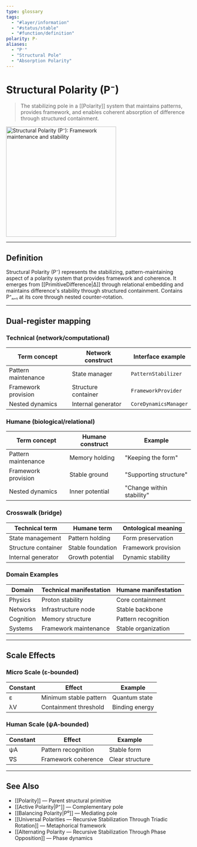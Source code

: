 ```yaml
---
type: glossary
tags:
  - "#layer/information"
  - "#status/stable"
  - "#function/definition"
polarity: P-
aliases:
  - "P⁻"
  - "Structural Pole"
  - "Absorption Polarity"
---
```


# Structural Polarity (P⁻)

> The stabilizing pole in a [[Polarity]] system that maintains patterns, provides framework, and enables coherent absorption of difference through structured containment.

<img src="../../90 - Assets/polarity-.png" alt="Structural Polarity (P⁻): Framework maintenance and stability" width="300"/>

---

## Definition

Structural Polarity (P⁻) represents the stabilizing, pattern-maintaining aspect of a polarity system that provides framework and coherence. It emerges from [[PrimitiveDifference|∆]] through relational embedding and maintains difference's stability through structured containment. Contains P⁺ₙ₊₁ at its core through nested counter-rotation.

---

## Dual-register mapping

### Technical (network/computational)

| Term concept | Network construct | Interface example |
|-------------|------------------|-------------------|
| Pattern maintenance | State manager | `PatternStabilizer` |
| Framework provision | Structure container | `FrameworkProvider` |
| Nested dynamics | Internal generator | `CoreDynamicsManager` |

### Humane (biological/relational)

| Term concept | Humane construct | Example |
|-------------|------------------|----------|
| Pattern maintenance | Memory holding | "Keeping the form" |
| Framework provision | Stable ground | "Supporting structure" |
| Nested dynamics | Inner potential | "Change within stability" |

### Crosswalk (bridge)

| Technical term | Humane term | Ontological meaning |
|---------------|-------------|-------------------|
| State management | Pattern holding | Form preservation |
| Structure container | Stable foundation | Framework provision |
| Internal generator | Growth potential | Dynamic stability |

### Domain Examples

| Domain | Technical manifestation | Humane manifestation |
|--------|------------------------|---------------------|
| Physics | Proton stability | Core containment |
| Networks | Infrastructure node | Stable backbone |
| Cognition | Memory structure | Pattern recognition |
| Systems | Framework maintenance | Stable organization |

---

## Scale Effects

### Micro Scale (ε-bounded)

| Constant | Effect | Example |
|----------|--------|---------|
| ε | Minimum stable pattern | Quantum state |
| λV | Containment threshold | Binding energy |

### Human Scale (ψA-bounded)

| Constant | Effect | Example |
|----------|--------|---------|
| ψA | Pattern recognition | Stable form |
| ∇S | Framework coherence | Clear structure |

---

## See Also

- [[Polarity]] — Parent structural primitive
- [[Active Polarity|P⁺]] — Complementary pole
- [[Balancing Polarity|P⁰]] — Mediating pole
- [[Universal Polarities — Recursive Stabilization Through Triadic Rotation]] — Metaphorical framework
- [[Alternating Polarity — Recursive Stabilization Through Phase Opposition]] — Phase dynamics
